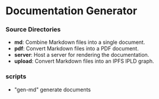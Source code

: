 # Documentation Generator

### Source Directories
- **md**: Combine Markdown files into a single document.
- **pdf**: Convert Markdown files into a PDF document.
- **server**: Host a server for rendering the documentation.
- **upload**: Convert Markdown files into an IPFS IPLD graph.


### scripts 
   - "gen-md" generate documents
   
 
